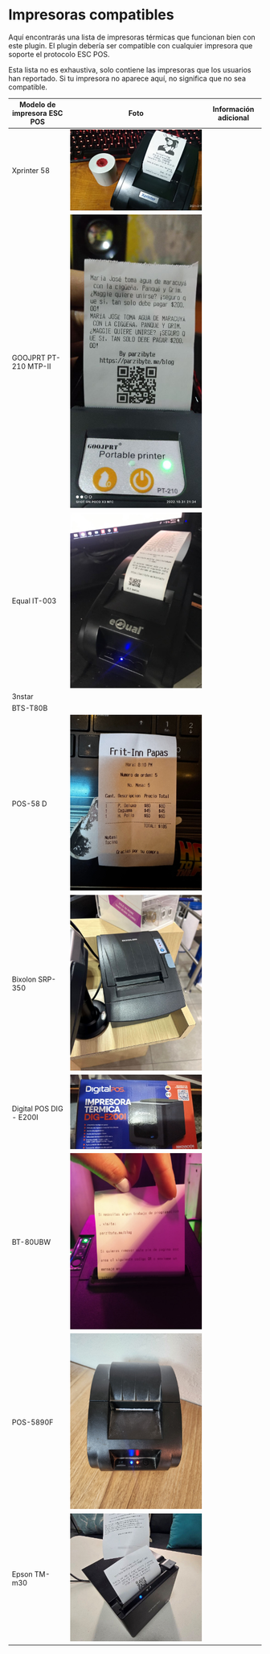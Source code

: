 # Impresoras compatibles
Aquí encontrarás una lista de impresoras térmicas que funcionan bien con este plugin. El plugin debería ser compatible con cualquier impresora que soporte el protocolo ESC POS.

Esta lista no es exhaustiva, solo contiene las impresoras que los usuarios han reportado. Si tu impresora no aparece aquí, no significa que no sea compatible.


| Modelo de impresora ESC POS | Foto | Información adicional |
|-- | -- | -- |
| Xprinter 58 | ![Xprinter 58](../printers_pictures/xprinter_58.jpg) | 
| GOOJPRT PT-210 MTP-II |![GOOJPRT PT-210 MTP-II](../printers_pictures/goojprt_pt-210_mtp-ii.jpg) | 
| Equal IT-003| ![Equal IT-003](../printers_pictures/equal_IT-003.jpg) | |
| 3nstar  | | |
| BTS-T80B | | |
| POS-58 D| ![POS-58 D](../printers_pictures/POS-58%20D.png) | |
| Bixolon SRP-350 | ![Bixolon SRP-350 ](../printers_pictures/Bixolon_SRP-350.jpg) | |
| Digital POS DIG - E200I| ![Digital POS DIG - E200I](../printers_pictures/DigitalPos_DIG_E200I.jpg) | |
| BT-80UBW | ![BT-80UBW](../printers_pictures/BT-80UBW.jpg) | |
| POS-5890F | ![POS-5890F](../printers_pictures/POS-5890F.jpg) | |
| Epson TM-m30 | ![Epson TM-m30](../printers_pictures/Epson%20TM-m30.jpg) | |